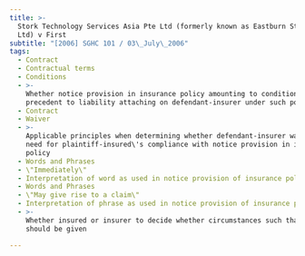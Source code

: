 ```yaml
---
title: >-
  Stork Technology Services Asia Pte Ltd (formerly known as Eastburn Stork Pte
  Ltd) v First
subtitle: "[2006] SGHC 101 / 03\_July\_2006"
tags:
  - Contract
  - Contractual terms
  - Conditions
  - >-
    Whether notice provision in insurance policy amounting to condition
    precedent to liability attaching on defendant-insurer under such policy
  - Contract
  - Waiver
  - >-
    Applicable principles when determining whether defendant-insurer waiving
    need for plaintiff-insured\'s compliance with notice provision in insurance
    policy
  - Words and Phrases
  - \"Immediately\"
  - Interpretation of word as used in notice provision of insurance policy
  - Words and Phrases
  - \"May give rise to a claim\"
  - Interpretation of phrase as used in notice provision of insurance policy
  - >-
    Whether insured or insurer to decide whether circumstances such that notice
    should be given

---
```


